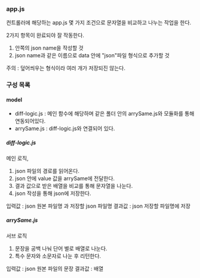 ### app.js

컨트롤러에 해당하는 app.js
몇 가지 조건으로 문자열을 비교하고 나누는 작업을 한다.

2가지 항목이 완료되야 잘 작동한다.

1. 안쪽의 json name을 작성할 것
2. json name과 같은 이름으로 data 안에 "json"파일 형식으로 추가할 것

주의 : 덮어씌우는 형식이라 여러 개가 저장되진 않는다.

### 구성 목록
#### model
- diff-logic.js : 메인 함수에 해당하며 같은 폴더 안의 arrySame.js와 모듈화를 통해 연동되어있다.
- arrySame.js : diff-logic.js와 연결되어 있다.

##### diff-logic.js 
메인 로직, 
1. json 파일의 경로를 읽어온다. 
2. json 안에 value 값을 arrySame에 전달한다.
3. 결과 값으로 받은 배열을 비교를 통해 문자열을 나눈다.
4. json 작성을 통해 json에 저장한다.

입력값 : json 원본 파일명 과 저장할 json 파일명
결과값 : json 저장할 파일명에 저장

##### arrySame.js
서브 로직
1. 문장을 공백 나눠 단어 별로 배열로 나눈다.
2. 특수 문자와 소문자로 나눈 후 리턴한다.

입력값 : json 원본 파일의 문장
결과값 : 배열



